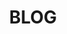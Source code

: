 ---
title: "BLOG"
layout: category
permalink: /categories/blog/
author_profile: true
taxonomy: BLOG
sidebar:
  nav: "categories"
---